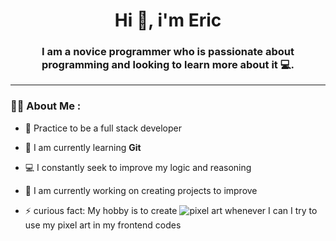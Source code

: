 <div id="header" align="center">
	<h1 align="center">Hi 👋, i'm Eric</h1>
	<h3 align="center">I am a novice programmer who is passionate about programming and looking to learn more about it 💻.</h3>
</div>
	
---

### 👨‍💻 About Me :


- 📝 Practice to be a full stack developer

- 🌱 I am currently learning **Git**
	
- 💻 I constantly seek to improve my logic and reasoning

- 🔭 I am currently working on creating projects to improve

- ⚡ curious fact: My hobby is to create ![pixel art](https://twitter.com/pixelchill31)
      whenever I can I try to use my pixel art in my frontend codes



<!--
**eric31t30/eric31t30** is a ✨ _special_ ✨ repository because its `README.md` (this file) appears on your GitHub profile.

Here are some ideas to get you started:

- 🔭 I’m currently working on ...
- 🌱 I’m currently learning ...
- 👯 I’m looking to collaborate on ...
- 🤔 I’m looking for help with ...
- 💬 Ask me about ...
- 📫 How to reach me: ...
- 😄 Pronouns: ...
- ⚡ Fun fact: ...
-->
